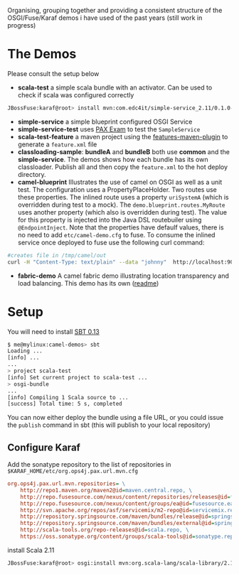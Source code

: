 Organising, grouping together and providing a consistent structure of the OSGI/Fuse/Karaf demos i have used of the past years (still work in progress) 

# The Demos

Please consult the setup below

- **scala-test** a simple scala bundle with an activator. Can be used to check if scala was configured correctly
```bash
JBossFuse:karaf@root> install mvn:com.edc4it/simple-service_2.11/0.1.0-SNAPSHOT
```
- **simple-service** a simple blueprint configured OSGI Service
- **simple-service-test** uses [PAX Exam](https://ops4j1.jira.com/wiki/display/PAXEXAM3/Documentation) to test the `SampleService` 
- **scala-test-feature** a maven project using the [features-maven-plugin](http://karaf.apache.org/manual/latest-2.3.x/developers-guide/features-maven-plugin-generate.html) to generate a `feature.xml` file
- **classloading-sample**:  **bundleA** and **bundleB** both use **common** and the **simple-service**. The demos shows how each bundle has its 
own classloader. Publish all and then copy the `feature.xml` to the hot deploy directory.
- **camel-blueprint** Illustrates the use of camel on OSGI as well as a unit test. The configuration uses a PropertyPlaceHolder. Two routes use these properties. 
The inlined route uses a property `uriSystemA` (which is overridden during test to a mock). The `demo.blueprint.routes.MyRoute` uses another property (which also is overridden during test). 
The value for this property is injected into the Java DSL routebuiler using `@EndpointInject`. Note that the properties have defaulf values, there is no need to add `etc/camel-demo.cfg` to fuse. 
To consume the inlined service once deployed to fuse use the following curl command:
```bash
#creates file in /tmp/camel/out
curl -H "Content-Type: text/plain" --data "johnny"  http://localhost:9090/service
```

- **fabric-demo** A camel fabric demo illustrating location transparency and load balancing. This demo has its own  ([readme](fabric-demo/README.md))

# Setup 

You will need to install  [SBT 0.13](http://www.scala-sbt.org/release/docs/Getting-Started/Setup.html)

```bash
$ me@mylinux:camel-demos> sbt
Loading ...
[info] ...
...
> project scala-test
[info] Set current project to scala-test ...
> osgi-bundle
...
[info] Compiling 1 Scala source to ...
[success] Total time: 5 s, completed
```

You can now either deploy the bundle using a file URL, or you could issue the `publish` command in sbt (this will 
publish to your local repository)


## Configure Karaf

Add the sonatype repository to the list of repositories in `$KARAF_HOME/etc/org.ops4j.pax.url.mvn.cfg`

```ini
org.ops4j.pax.url.mvn.repositories= \
    http://repo1.maven.org/maven2@id=maven.central.repo, \
    http://repo.fusesource.com/nexus/content/repositories/releases@id=fusesource.release.repo, \
    http://repo.fusesource.com/nexus/content/groups/ea@id=fusesource.ea.repo, \
    http://svn.apache.org/repos/asf/servicemix/m2-repo@id=servicemix.repo, \
    http://repository.springsource.com/maven/bundles/release@id=springsource.release.repo, \
    http://repository.springsource.com/maven/bundles/external@id=springsource.external.repo, \
    http://scala-tools.org/repo-releases@id=scala.repo, \
    https://oss.sonatype.org/content/groups/scala-tools@id=sonatype.repo
```

install Scala 2.11

```bash
JBossFuse:karaf@root> osgi:install mvn:org.scala-lang/scala-library/2.11.0
```

